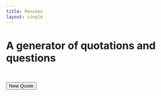 ```yaml
---
title: Pensees
layout: single
---
```


# A generator of quotations and questions


<div id="quoteDisplay">

</div>

<br>

<button onclick="newQuote()"> New Quote </button>

<script type="text/javascript" src="javascript.js"></script>

